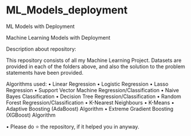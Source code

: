 # ML_Models_deployment
ML Models with Deployment

Machine Learning Models with Deployment

Description about repository:

This repository consists of all my Machine Learning Project. Datasets are provided in each of the folders above, and also the solution to the problem statements have been provided.

Algorithms used:
• Linear Regression
• Logistic Regression
• Lasso Regression
• Support Vector Machine Regression/Classification
• Naive Bayes Classification
• Decision Tree Regression/Classification
• Random Forest Regression/Classification
• K-Nearest Neighbours
• K-Means
• Adaptive Boosting (AdaBoost) Algorithm
• Extreme Gradient Boosting (XGBoost) Algorithm

• Please do ⭐ the repository, if it helped you in anyway.
